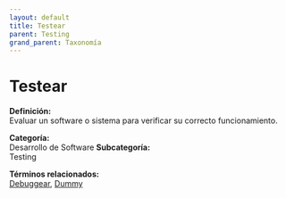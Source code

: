 ```yaml
---
layout: default
title: Testear
parent: Testing
grand_parent: Taxonomía
---
```


# Testear

**Definición:**  
Evaluar un software o sistema para verificar su correcto funcionamiento.

**Categoría:**  
Desarrollo de Software 
**Subcategoría:**  
Testing

**Términos relacionados:**  
[Debuggear](https://maleniski.github.io/diccionario-angl-tec-mx/docs/taxonomia/desarrollo-de-software/testing/debuggear.html), [Dummy](https://maleniski.github.io/diccionario-angl-tec-mx/docs/taxonomia/desarrollo-de-software/testing/dummy.html)
